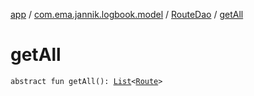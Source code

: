 [app](../../index.md) / [com.ema.jannik.logbook.model](../index.md) / [RouteDao](index.md) / [getAll](./get-all.md)

# getAll

`abstract fun getAll(): `[`List`](https://kotlinlang.org/api/latest/jvm/stdlib/kotlin.collections/-list/index.html)`<`[`Route`](../-route/index.md)`>`